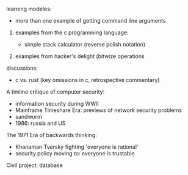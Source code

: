 learning modeles:

- more than one example of getting command line arguments


1. examples from the c programming language:
    - simple stack calculator (reverse polish notation)
   
3. examples from hacker's delight (bitwize operations




discussions:
- c vs. rust (key omissions in c, retrospective commentary)


A timline critique of computer security:
- information security during WWII
- Mainframe Timeshare Era: previews of network security problems
- sandworm
- 1986: russia and US


The 1971 Era of backwards thinking:
- Khanaman Tversky fighting 'everyone is rational'
- security policy moving to: everyone is trustable


Civil project: database
